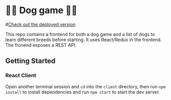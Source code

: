 # 🐶🐾 Dog game 🐾🐶
#[Check out the deployed version](https://dog-game-bom.netlify.com/)

This repo contains a frontend for both a dog game and a list of dogs to learn different breeds before starting. It uses  React/Redux in the frontend. The fronend exposes a REST API. 


## Getting Started

### React Client

Open another terminal session and `cd` into the `client` directory, then run `npm install` to install dependencies and run `npm start` to start the dev server.
